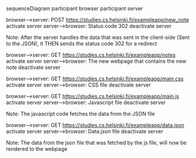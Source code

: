 sequenceDiagram
  participant browser
  participant server

browser-->server: POST https://studies.cs.helsinki.fi/exampleapp/new_note
activate server
server-->browser: Status code 302
deactivate server

Note: After the server handles the data that was sent in the client-side (Sent to the JSON), it THEN sends the status code 302 for a redirect

browser-->server: GET https://studies.cs.helsinki.fi/exampleapp/notes
activate server
server-->browser: The new webpage that contains the new note
deactivate server

browser-->server: GET https://studies.cs.helsinki.fi/exampleapp/main.css
activate server
server-->browser: CSS file 
deactivate server

browser-->server: GET https://studies.cs.helsinki.fi/exampleapp/main.js
activate server
server-->browser: Javascript file
deactivate server

Note: The javascript code fetches the data from the JSON file

browser-->server: GET https://studies.cs.helsinki.fi/exampleapp/data.json
activate server
server-->browser: Data.json file
deactivate server

Note: The data from the json file that was fetched by the js file, will now be rendered to the webpage